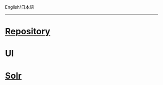 English/日本語 
***
# [Repository](https://github.com/aegif/NemakiWare/wiki/Configuration%28Repository%29)
# UI
# [Solr](https://github.com/aegif/NemakiWare/wiki/Configuration%28Solr%29)